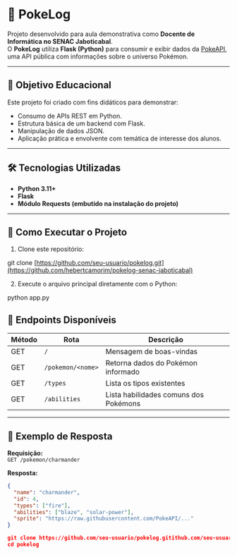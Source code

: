 # 🐾 PokeLog

Projeto desenvolvido para aula demonstrativa como **Docente de Informática no SENAC Jaboticabal**.  
O **PokeLog** utiliza **Flask (Python)** para consumir e exibir dados da [PokeAPI](https://pokeapi.co/), uma API pública com informações sobre o universo Pokémon.

---

## 🎯 Objetivo Educacional

Este projeto foi criado com fins didáticos para demonstrar:

- Consumo de APIs REST em Python.
- Estrutura básica de um backend com Flask.
- Manipulação de dados JSON.
- Aplicação prática e envolvente com temática de interesse dos alunos.

---

## 🛠 Tecnologias Utilizadas

- **Python 3.11+**
- **Flask**
- **Módulo Requests (embutido na instalação do projeto)**

---

## 🚀 Como Executar o Projeto

1. Clone este repositório:

git clone [https://github.com/seu-usuario/pokelog.git](https://github.com/hebertcamorim/pokelog-senac-jaboticabal)

2. Execute o arquivo principal diretamente com o Python:

python app.py

## 🔗 Endpoints Disponíveis

| Método | Rota              | Descrição                            |
|--------|-------------------|----------------------------------------|
| GET    | `/`               | Mensagem de boas-vindas                |
| GET    | `/pokemon/<nome>` | Retorna dados do Pokémon informado     |
| GET    | `/types`          | Lista os tipos existentes              |
| GET    | `/abilities`      | Lista habilidades comuns dos Pokémons  |

---

## 📸 Exemplo de Resposta

**Requisição:**  
`GET /pokemon/charmander`

**Resposta:**

```json
{
  "name": "charmander",
  "id": 4,
  "types": ["fire"],
  "abilities": ["blaze", "solar-power"],
  "sprite": "https://raw.githubusercontent.com/PokeAPI/..."
}

git clone https://github.com/seu-usuario/pokelog.gitithub.com/seu-usuario/pokelog.git
cd pokelog
